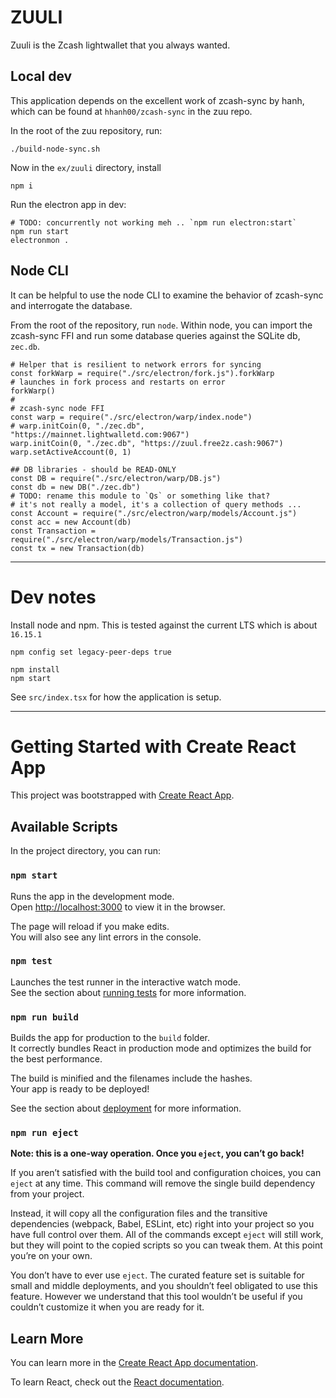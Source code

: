 # ZUULI

Zuuli is the Zcash lightwallet that you always wanted.


## Local dev

This application depends on the excellent work of zcash-sync by hanh,
which can be found at `hhanh00/zcash-sync` in the zuu repo.

In the root of the zuu repository, run:

```
./build-node-sync.sh
```

Now in the `ex/zuuli` directory, install

```
npm i
```

Run the electron app in dev:

```
# TODO: concurrently not working meh .. `npm run electron:start`
npm run start
electronmon .
```

## Node CLI

It can be helpful to use the node CLI to examine the behavior of
zcash-sync and interrogate the database.

From the root of the repository, run `node`.
Within node, you can import the zcash-sync FFI and
run some database queries against the SQLite db, `zec.db`.

```nodejs
# Helper that is resilient to network errors for syncing
const forkWarp = require("./src/electron/fork.js").forkWarp
# launches in fork process and restarts on error
forkWarp()
#
# zcash-sync node FFI
const warp = require("./src/electron/warp/index.node")
# warp.initCoin(0, "./zec.db", "https://mainnet.lightwalletd.com:9067")
warp.initCoin(0, "./zec.db", "https://zuul.free2z.cash:9067")
warp.setActiveAccount(0, 1)

## DB libraries - should be READ-ONLY
const DB = require("./src/electron/warp/DB.js")
const db = new DB("./zec.db")
# TODO: rename this module to `Qs` or something like that?
# it's not really a model, it's a collection of query methods ...
const Account = require("./src/electron/warp/models/Account.js")
const acc = new Account(db)
const Transaction = require("./src/electron/warp/models/Transaction.js")
const tx = new Transaction(db)
```



-------

# Dev notes

Install node and npm.
This is tested against the current LTS which is about `16.15.1`

```
npm config set legacy-peer-deps true
```

```
npm install
npm start
```

See `src/index.tsx` for how the application is setup.


------------


# Getting Started with Create React App

This project was bootstrapped with [Create React App](https://github.com/facebook/create-react-app).

## Available Scripts

In the project directory, you can run:

### `npm start`

Runs the app in the development mode.\
Open [http://localhost:3000](http://localhost:3000) to view it in the browser.

The page will reload if you make edits.\
You will also see any lint errors in the console.

### `npm test`

Launches the test runner in the interactive watch mode.\
See the section about [running tests](https://facebook.github.io/create-react-app/docs/running-tests) for more information.

### `npm run build`

Builds the app for production to the `build` folder.\
It correctly bundles React in production mode and optimizes the build for the best performance.

The build is minified and the filenames include the hashes.\
Your app is ready to be deployed!

See the section about [deployment](https://facebook.github.io/create-react-app/docs/deployment) for more information.

### `npm run eject`

**Note: this is a one-way operation. Once you `eject`, you can’t go back!**

If you aren’t satisfied with the build tool and configuration choices, you can `eject` at any time. This command will remove the single build dependency from your project.

Instead, it will copy all the configuration files and the transitive dependencies (webpack, Babel, ESLint, etc) right into your project so you have full control over them. All of the commands except `eject` will still work, but they will point to the copied scripts so you can tweak them. At this point you’re on your own.

You don’t have to ever use `eject`. The curated feature set is suitable for small and middle deployments, and you shouldn’t feel obligated to use this feature. However we understand that this tool wouldn’t be useful if you couldn’t customize it when you are ready for it.

## Learn More

You can learn more in the [Create React App documentation](https://facebook.github.io/create-react-app/docs/getting-started).

To learn React, check out the [React documentation](https://reactjs.org/).
